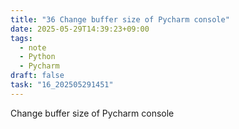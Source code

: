 ```yaml
---
title: "36 Change buffer size of Pycharm console"
date: 2025-05-29T14:39:23+09:00
tags:
  - note
  - Python
  - Pycharm
draft: false
task: "16_202505291451"
---
```


Change buffer size of Pycharm console
